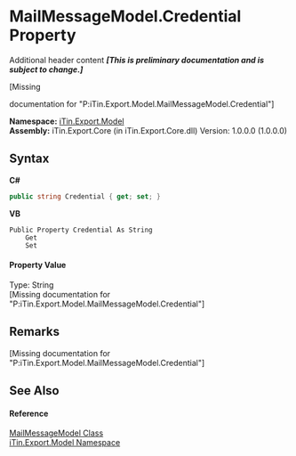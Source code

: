 # MailMessageModel.Credential Property 
Additional header content _**\[This is preliminary documentation and is subject to change.\]**_

\[Missing <summary> documentation for "P:iTin.Export.Model.MailMessageModel.Credential"\]

**Namespace:**&nbsp;<a href="ef57ffcc-e95e-b212-5a46-9aa6f5a3511f">iTin.Export.Model</a><br />**Assembly:**&nbsp;iTin.Export.Core (in iTin.Export.Core.dll) Version: 1.0.0.0 (1.0.0.0)

## Syntax

**C#**<br />
``` C#
public string Credential { get; set; }
```

**VB**<br />
``` VB
Public Property Credential As String
	Get
	Set
```


#### Property Value
Type: String<br />\[Missing <value> documentation for "P:iTin.Export.Model.MailMessageModel.Credential"\]

## Remarks
\[Missing <remarks> documentation for "P:iTin.Export.Model.MailMessageModel.Credential"\]

## See Also


#### Reference
<a href="cadecb15-810c-f89c-f934-b20d7baf91b4">MailMessageModel Class</a><br /><a href="ef57ffcc-e95e-b212-5a46-9aa6f5a3511f">iTin.Export.Model Namespace</a><br />
